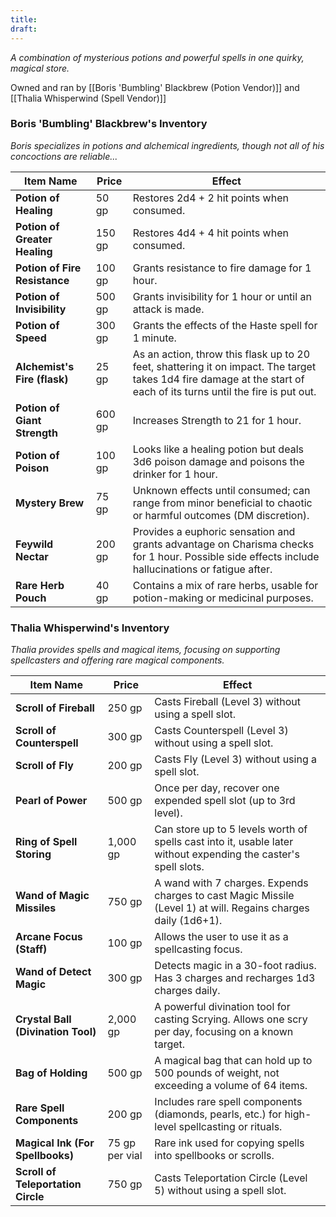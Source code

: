 ```yaml
---
title: 
draft:
---
```

_A combination of mysterious potions and powerful spells in one quirky, magical store._

Owned and ran by [[Boris 'Bumbling' Blackbrew (Potion Vendor)]] and [[Thalia Whisperwind (Spell Vendor)]]

### **Boris 'Bumbling' Blackbrew's Inventory**

_Boris specializes in potions and alchemical ingredients, though not all of his concoctions are reliable..._

| **Item Name**                 | **Price** | **Effect**                                                                                                                                                           |
| ----------------------------- | --------- | -------------------------------------------------------------------------------------------------------------------------------------------------------------------- |
| **Potion of Healing**         | 50 gp     | Restores 2d4 + 2 hit points when consumed.                                                                                                                           |
| **Potion of Greater Healing** | 150 gp    | Restores 4d4 + 4 hit points when consumed.                                                                                                                           |
| **Potion of Fire Resistance** | 100 gp    | Grants resistance to fire damage for 1 hour.                                                                                                                         |
| **Potion of Invisibility**    | 500 gp    | Grants invisibility for 1 hour or until an attack is made.                                                                                                           |
| **Potion of Speed**           | 300 gp    | Grants the effects of the Haste spell for 1 minute.                                                                                                                  |
| **Alchemist's Fire (flask)**  | 25 gp     | As an action, throw this flask up to 20 feet, shattering it on impact. The target takes 1d4 fire damage at the start of each of its turns until the fire is put out. |
| **Potion of Giant Strength**  | 600 gp    | Increases Strength to 21 for 1 hour.                                                                                                                                 |
| **Potion of Poison**          | 100 gp    | Looks like a healing potion but deals 3d6 poison damage and poisons the drinker for 1 hour.                                                                          |
| **Mystery Brew**              | 75 gp     | Unknown effects until consumed; can range from minor beneficial to chaotic or harmful outcomes (DM discretion).                                                      |
| **Feywild Nectar**            | 200 gp    | Provides a euphoric sensation and grants advantage on Charisma checks for 1 hour. Possible side effects include hallucinations or fatigue after.                     |
| **Rare Herb Pouch**           | 40 gp     | Contains a mix of rare herbs, usable for potion-making or medicinal purposes.                                                                                        |

### **Thalia Whisperwind's Inventory**

_Thalia provides spells and magical items, focusing on supporting spellcasters and offering rare magical components._

| **Item Name**                      | **Price**      | **Effect**                                                                                                      |
| ---------------------------------- | -------------- | --------------------------------------------------------------------------------------------------------------- |
| **Scroll of Fireball**             | 250 gp         | Casts Fireball (Level 3) without using a spell slot.                                                            |
| **Scroll of Counterspell**         | 300 gp         | Casts Counterspell (Level 3) without using a spell slot.                                                        |
| **Scroll of Fly**                  | 200 gp         | Casts Fly (Level 3) without using a spell slot.                                                                 |
| **Pearl of Power**                 | 500 gp         | Once per day, recover one expended spell slot (up to 3rd level).                                                |
| **Ring of Spell Storing**          | 1,000 gp       | Can store up to 5 levels worth of spells cast into it, usable later without expending the caster's spell slots. |
| **Wand of Magic Missiles**         | 750 gp         | A wand with 7 charges. Expends charges to cast Magic Missile (Level 1) at will. Regains charges daily (1d6+1).  |
| **Arcane Focus (Staff)**           | 100 gp         | Allows the user to use it as a spellcasting focus.                                                              |
| **Wand of Detect Magic**           | 300 gp         | Detects magic in a 30-foot radius. Has 3 charges and recharges 1d3 charges daily.                               |
| **Crystal Ball (Divination Tool)** | 2,000 gp       | A powerful divination tool for casting Scrying. Allows one scry per day, focusing on a known target.            |
| **Bag of Holding**                 | 500 gp         | A magical bag that can hold up to 500 pounds of weight, not exceeding a volume of 64 items.                     |
| **Rare Spell Components**          | 200 gp         | Includes rare spell components (diamonds, pearls, etc.) for high-level spellcasting or rituals.                 |
| **Magical Ink (For Spellbooks)**   | 75 gp per vial | Rare ink used for copying spells into spellbooks or scrolls.                                                    |
| **Scroll of Teleportation Circle** | 750 gp         | Casts Teleportation Circle (Level 5) without using a spell slot.                                                |